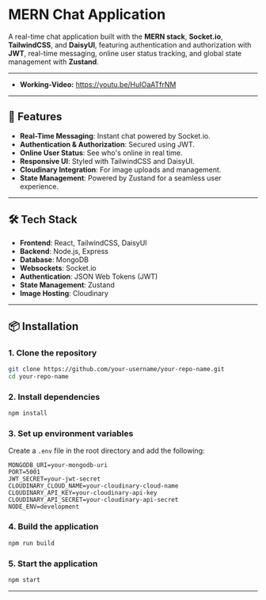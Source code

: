 # MERN Chat Application

A real-time chat application built with the **MERN stack**, **Socket.io**, **TailwindCSS**, and **DaisyUI**, featuring authentication and authorization with **JWT**, real-time messaging, online user status tracking, and global state management with **Zustand**.

---

- **Working-Video:** https://youtu.be/HuIOaATfrNM

---

## 🚀 Features

- **Real-Time Messaging**: Instant chat powered by Socket.io.
- **Authentication & Authorization**: Secured using JWT.
- **Online User Status**: See who's online in real time.
- **Responsive UI**: Styled with TailwindCSS and DaisyUI.
- **Cloudinary Integration**: For image uploads and management.
- **State Management**: Powered by Zustand for a seamless user experience.

---

## 🛠 Tech Stack

- **Frontend**: React, TailwindCSS, DaisyUI
- **Backend**: Node.js, Express
- **Database**: MongoDB
- **Websockets**: Socket.io
- **Authentication**: JSON Web Tokens (JWT)
- **State Management**: Zustand
- **Image Hosting**: Cloudinary

---

## 📦 Installation

### 1. Clone the repository

```bash
git clone https://github.com/your-username/your-repo-name.git
cd your-repo-name
```

### 2. Install dependencies

```bash
npm install
```

### 3. Set up environment variables

Create a `.env` file in the root directory and add the following:

```env
MONGODB_URI=your-mongodb-uri
PORT=5001
JWT_SECRET=your-jwt-secret
CLOUDINARY_CLOUD_NAME=your-cloudinary-cloud-name
CLOUDINARY_API_KEY=your-cloudinary-api-key
CLOUDINARY_API_SECRET=your-cloudinary-api-secret
NODE_ENV=development
```

### 4. Build the application

```bash
npm run build
```

### 5. Start the application

```bash
npm start
```

---
